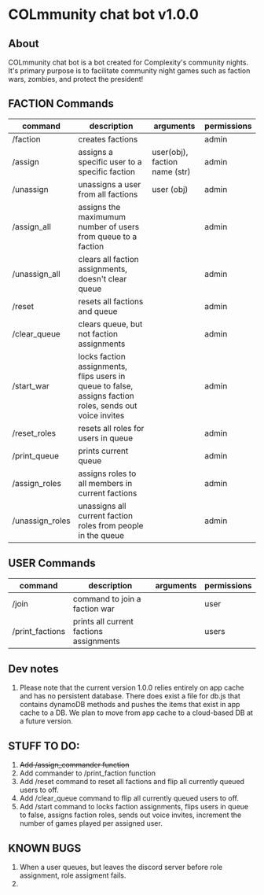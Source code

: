 # COLmmunity chat bot v1.0.0

## About

COLmmunity chat bot is a bot created for Complexity's community nights. It's primary purpose is to facilitate community night games such as faction wars, zombies, and protect the president!

## FACTION Commands

| command         | description                                                                                              | arguments                     | permissions |
| --------------- | -------------------------------------------------------------------------------------------------------- | ----------------------------- | ----------- |
| /faction        | creates factions                                                                                         |                               | admin       |
| /assign         | assigns a specific user to a specific faction                                                            | user(obj), faction name (str) | admin       |
| /unassign       | unassigns a user from all factions                                                                       | user (obj)                    | admin       |
| /assign_all     | assigns the maximumum number of users from queue to a faction                                            |                               | admin       |
| /unassign_all   | clears all faction assignments, doesn't clear queue                                                      |                               | admin       |
| /reset          | resets all factions and queue                                                                            |                               | admin       |
| /clear_queue    | clears queue, but not faction assignments                                                                |                               | admin       |
| /start_war      | locks faction assignments, flips users in queue to false, assigns faction roles, sends out voice invites |                               | admin       |
| /reset_roles    | resets all roles for users in queue                                                                      |                               | admin       |
| /print_queue    | prints current queue                                                                                     |                               | admin       |
| /assign_roles   | assigns roles to all members in current factions                                                         |                               | admin       |
| /unassign_roles | unassigns all current faction roles from people in the queue                                             |                               | admin       |

## USER Commands

| command         | description                             | arguments | permissions |
| --------------- | --------------------------------------- | --------- | ----------- |
| /join           | command to join a faction war           |           | user        |
| /print_factions | prints all current factions assignments |           | users       |

## Dev notes

1. Please note that the current version 1.0.0 relies entirely on app cache and has no persistent database. There does exist a file for db.js that contains dynamoDB methods and pushes the items that exist in app cache to a DB. We plan to move from app cache to a cloud-based DB at a future version.

## STUFF TO DO:

1. ~~Add /assign_commander function~~
1. Add commander to /print_faction function
1. Add /reset command to reset all factions and flip all currently queued users to off.
1. Add /clear_queue command to flip all currently queued users to off.
1. Add /start command to locks faction assignments, flips users in queue to false, assigns faction roles, sends out voice invites, increment the number of games played per assigned user.

## KNOWN BUGS

1. When a user queues, but leaves the discord server before role assignment, role assigment fails.
1.
